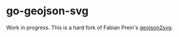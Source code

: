 # go-geojson-svg

Work in progress. This is a hard fork of Fabian Prein's [geojson2svg](https://godoc.org/github.com/fapian/geojson2svg).
